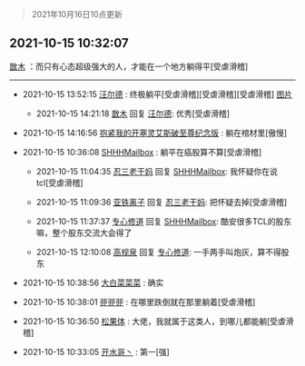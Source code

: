 > 2021年10月16日10点更新
<link rel="stylesheet" href="https://cdn.jsdelivr.net/gh/taotie6/sampleJSON@main/css/photo_show.css">
<meta name="referrer" content="no-referrer" />


 ## 2021-10-15 10:32:07 

 [㪚木](https://www.coolapk.com/feed/30700526?shareKey=MTUxYjhlMWIyYjQ3NjE2OGVlYTI~) ：而只有心态超级强大的人，才能在一个地方躺得平[受虐滑稽] 

<div class="album">
</div>

 ------- 

- 2021-10-15 13:52:15 [汪尔德](uid=1595236) : 终极躺平[受虐滑稽][受虐滑稽][受虐滑稽] [图片](http://image.coolapk.com/feed/2021/1015/13/1595236_ec4320f4_7134_9939@640x640.jpeg)

    - 2021-10-15 14:21:18 [㪚木](uid=1081091) 回复 [汪尔德](uid=1595236): 优秀[受虐滑稽] 

- 2021-10-15 14:16:56 [抱紧我的开塞灵艾斯破至尊纪念版](uid=3869853) : 躺在棺材里[傲慢] 

- 2021-10-15 10:36:08 [SHHHMailbox](uid=3071885) : 躺平在癌股算不算[受虐滑稽] 

    - 2021-10-15 11:04:35 [忍三老干妈](uid=2094194) 回复 [SHHHMailbox](uid=3071885): 我怀疑你在说tcl[受虐滑稽] 

    - 2021-10-15 11:09:36 [亚铁离子](uid=2220712) 回复 [忍三老干妈](uid=2094194): 把怀疑去掉[受虐滑稽] 

    - 2021-10-15 11:37:37 [专心修道](uid=3218687) 回复 [SHHHMailbox](uid=3071885): 酷安很多TCL的股东嘛，整个股东交流大会得了 

    - 2021-10-15 12:10:08 [高规泉](uid=1123484) 回复 [专心修道](uid=3218687): 一手两手叫炮灰，算不得股东 

- 2021-10-15 10:38:56 [大白菜菜菜](uid=2081020) : 确实 

- 2021-10-15 10:38:01 [戼戼戼](uid=4044548) : 在哪里跌倒就在那里躺着[受虐滑稽] 

- 2021-10-15 10:36:50 [松果体](uid=1168929) : 大佬，我就属于这类人，到哪儿都能躺[受虐滑稽] 

- 2021-10-15 10:33:05 [开水哥丶](uid=608451) : 第一[强] 

